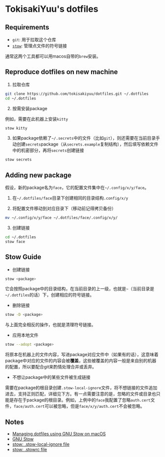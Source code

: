 # TokisakiYuu's dotfiles

## Requirements

- `git`: 用于拉取这个仓库
- [`stow`](https://www.gnu.org/software/stow/): 管理点文件的符号链接

通常这两个工具都可以用macos自带的`brew`安装。

## Reproduce dotfiles on new machine

1. 拉取仓库

```bash
git clone https://github.com/tokisakiyuu/dotfiles.git ~/.dotfiles
cd ~/.dotfiles
```

2. 按需安装package

例如，需要在此机器上安装`kitty`

```bash
stow kitty
```

3. 如果package依赖了`~/.secrets`中的文件（比如`git`），则还需要在当前目录手动创建`secrets`package（从`secrets.example`复制结构），然后填写依赖文件中的机密部分，再将`secrets`创建链接

```bash
stow secrets
```

## Adding new package

假设，新的package名为`face`，它的配置文件集中在`~/.config/x/y/face`。

1. 在`~/.dotfiles/face`目录下创建相同的目录结构`.config/x/y`

2. 将配置文件移动到对应目录下（移动前记得拷贝备份）

```bash
mv ~/.config/x/y/face ~/.dotfiles/face/.config/x/y/
```

3. 创建链接

```bash
cd ~/.dotfiles
stow face
```

## Stow Guide

- 创建链接

```bash
stow <package>
```

它会按照package中的目录结构，在当前目录的上一级，也就是`~`（当前目录是`~/.dotfiles`的话）下，创建相应的符号链接。

- 删除链接

```bash
stow -D <package>
```

与上面完全相反的操作，也就是清理符号链接。

- 应用本地文件

```bash
stow --adopt <package>
```

将原本在机器上的文件内容，写进package对应文件中（如果有的话），这意味着package中对应的文件的内容会被**覆盖**，这些被覆盖的内容一般是来自别的机器的配置，所以要配合git来酌情处理合并或丢弃。

- 不想让package中的某些文件被生成链接

需要在package的根目录创建`.stow-local-ignore`文件，将不想链接的文件追加进去，支持正则匹配，详细见下方。有一点需要注意的是，忽略的文件或目录也只能是存在于package的根目录。例如，上例中的`face`我配置了忽略`auth.cert`文件，`face/auth.cert`可以被忽略，但是`face/x/y/auth.cert`不会被忽略。

## Notes

- [Managing dotfiles using GNU Stow on macOS](https://dev.to/hitblast/managing-configuration-using-gnu-stow-on-macos-5ff6)
- [GNU Stow](https://www.gnu.org/software/stow/)
- [stow: .stow-local-ignore file](https://www.gnu.org/software/stow/manual/html_node/Types-And-Syntax-Of-Ignore-Lists.html)
- [stow: .stowrc file](https://www.gnu.org/software/stow/manual/html_node/Resource-Files.html)
